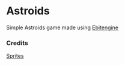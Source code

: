 # Astroids
Simple Astroids game made using [Ebitengine](https://ebitengine.org/)


### Credits
[Sprites](https://hat-tap.itch.io/asteroids-asset-pack)
